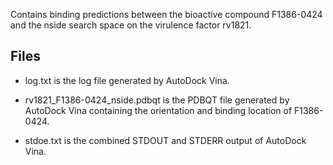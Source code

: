 Contains binding predictions between the bioactive compound F1386-0424 and the nside search space on the virulence factor rv1821.

## Files

- log.txt is the log file generated by AutoDock Vina.

- rv1821_F1386-0424_nside.pdbqt is the PDBQT file generated by AutoDock Vina containing the orientation and binding location of F1386-0424.

- stdoe.txt is the combined STDOUT and STDERR output of AutoDock Vina.

